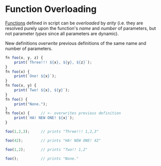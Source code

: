 Function Overloading
====================
[Functions](../functions/functions.md) defined in script can be _overloaded_ by _arity_ (i.e. they are resolved
purely upon the function's _name_ and _number_ of parameters, but not parameter _types_ since all
parameters are dynamic).

New definitions _overwrite_ previous definitions of the same name and number of parameters.

```js
fn foo(x, y, z) {
    print(`Three!!! ${x}, ${y}, ${z}`);
}
fn foo(x) {
    print(`One! ${x}`);
}
fn foo(x, y) {
    print(`Two! ${x}, ${y}`);
}
fn foo() {
    print("None.");
}
fn foo(x) {     // <- overwrites previous definition
    print(`HA! NEW ONE! ${x}`);
}

foo(1,2,3);     // prints "Three!!! 1,2,3"

foo(42);        // prints "HA! NEW ONE! 42"

foo(1,2);       // prints "Two!! 1,2"

foo();          // prints "None."
```
